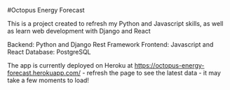 #Octopus Energy Forecast

This is a project created to refresh my Python and Javascript skills, as well as learn web development with Django and React

Backend: Python and Django Rest Framework
Frontend: Javascript and React
Database: PostgreSQL

The app is currently deployed on Heroku at https://octopus-energy-forecast.herokuapp.com/ - refresh the page to see the latest data - it may take a few moments to load!

